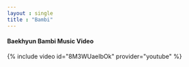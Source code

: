 ```yaml
---
layout : single
title : "Bambi"
---
```


#### Baekhyun Bambi Music Video

{% include video id="8M3WUaeIbOk" provider="youtube" %}
